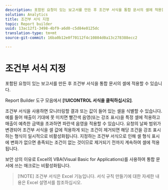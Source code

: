 ```yaml
---
description: 포함된 요청이 있는 보고서를 만든 후 조건부 서식을 통합 문서의 셀에 적용할 수 있습니다.
solution: Analytics
title: 조건부 서식 지정
topic: Report builder
uuid: 13ac12f1-3498-4bf9-a6d0-c5d84e0125dc
translation-type: tm+mt
source-git-commit: 16ba0b12e0f70112f4c10804d0a13c278388ecc2

---
```



# 조건부 서식 지정

포함된 요청이 있는 보고서를 만든 후 조건부 서식을 통합 문서의 셀에 적용할 수 있습니다.

Report Builder 도구 모음에서 **[!UICONTROL 서식을 클릭하십시오]**.

조건부 서식을 사용하면 모니터링할 결과 또는 값이 들어 있는 셀을 식별할 수 있습니다. 예를 들어 매출이 기대에 못 미치면 빨간색 음영(또는 강조 표시)을 특정 셀에 적용하고 매출이 예측한 금액을 초과하면 파란색 음영을 적용할 수 있습니다. 요청의 날짜 범위가 변경되어 조건부 서식을 셀 값에 적용하게 되는 조건이 제거되면 해당 조건을 강조 표시하는 형식이 일시적으로 비활성화됩니다. 지정하는 조건부 서식으로 인해 셀 형식 표시에 변화가 없으면 충족되는 조건이 없는 것이므로 제거되기 전까지 계속하여 셀에 적용됩니다.

보안 상의 이유로 Excel의 VBA(Visual Basic for Applications)를 사용하여 통합 문서에 쓰는 매크로는 비활성화됩니다.

> [!NOTE] 조건부 서식은 Excel 기능입니다. 서식 규칙 만들기에 대한 자세한 내용은 Excel 설명서를 참조하십시오.


